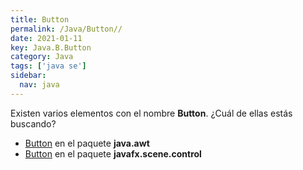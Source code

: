 ```yaml
---
title: Button
permalink: /Java/Button//
date: 2021-01-11
key: Java.B.Button
category: Java
tags: ['java se']
sidebar: 
  nav: java
---
```


Existen varios elementos con el nombre **Button**. ¿Cuál de ellas estás buscando?
<ul>
<li><a href="/Java/Button-java-awt/">Button</a> en el paquete <strong>java.awt</strong></li>
<li><a href="/Java/Button-javafx-scene-control/">Button</a> en el paquete <strong>javafx.scene.control</strong></li>
<ul>
